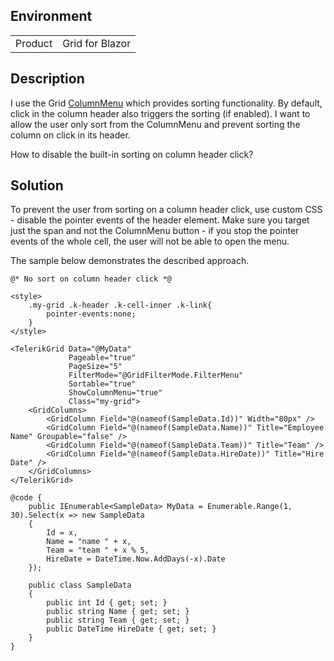 
## Environment
<table>
<tbody>
<tr>
<td>Product</td>
<td>Grid for Blazor</td>
</tr>
</tbody>
</table>

## Description

I use the Grid [ColumnMenu](slug:grid-column-menu) which provides sorting functionality. By default, click in the column header also triggers the sorting (if enabled). I want to allow the user only sort from the ColumnMenu and prevent sorting the column on click in its header.

How to disable the built-in sorting on column header click?

## Solution

To prevent the user from sorting on a column header click, use custom CSS - disable the pointer events of the header element. Make sure you target just the span and not the ColumnMenu button - if you stop the pointer events of the whole cell, the user will not be able to open the menu.

The sample below demonstrates the described approach.

````RAZOR
@* No sort on column header click *@

<style>
    .my-grid .k-header .k-cell-inner .k-link{
        pointer-events:none;
    }
</style>

<TelerikGrid Data="@MyData"
             Pageable="true"
             PageSize="5"
             FilterMode="@GridFilterMode.FilterMenu"
             Sortable="true"
             ShowColumnMenu="true"
             Class="my-grid">
    <GridColumns>
        <GridColumn Field="@(nameof(SampleData.Id))" Width="80px" />
        <GridColumn Field="@(nameof(SampleData.Name))" Title="Employee Name" Groupable="false" />
        <GridColumn Field="@(nameof(SampleData.Team))" Title="Team" />
        <GridColumn Field="@(nameof(SampleData.HireDate))" Title="Hire Date" />
    </GridColumns>
</TelerikGrid>

@code {
    public IEnumerable<SampleData> MyData = Enumerable.Range(1, 30).Select(x => new SampleData
    {
        Id = x,
        Name = "name " + x,
        Team = "team " + x % 5,
        HireDate = DateTime.Now.AddDays(-x).Date
    });

    public class SampleData
    {
        public int Id { get; set; }
        public string Name { get; set; }
        public string Team { get; set; }
        public DateTime HireDate { get; set; }
    }
}
````
